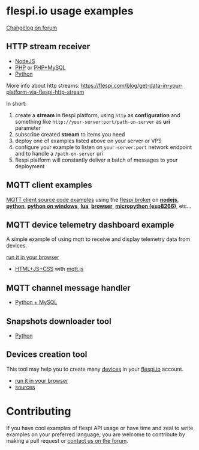 # flespi.io usage examples

[Changelog on forum](https://forum.flespi.com/d/156-changelog-code-examples-github)

## HTTP stream receiver

* [NodeJS](http-stream-receiver/nodejs)
* [PHP](http-stream-receiver/php) or [PHP+MySQL](http-stream-receiver/php_mysql)
* [Python](http-stream-receiver/python)

More info about http streams: https://flespi.com/blog/get-data-in-your-platform-via-flespi-http-stream

In short:

1. create a **stream** in flespi platform, using `http` as **configuration** and something like `http://your-server:port/path-on-server` as **uri** parameter
2. subscribe created **stream** to items you need
3. deploy one of examples listed above on your server or VPS
4. configure your example to listen on `your-server:port` network endpoint and to handle a `/path-on-server` uri
5. flespi platform will constantly deliver a batch of messages to your deployment

## MQTT client examples

[MQTT client source code examples](mqtt-client/) using the [flespi broker](https://flespi.com/mqtt-broker) on [**nodejs**](./mqtt-client/nodejs), [**python**](./mqtt-client/python), [**python on windows**](./mqtt-client/python-windows), [**lua**](./mqtt-client/lua), [**browser**](./mqtt-client/browser), [**micropython (esp8266)**](./mqtt-client/micropython), etc...

## MQTT device telemetry dashboard example

A simple example of using mqtt to receive and display telemetry data from devices.

[run it in your browser](https://flespi-software.github.io/examples/mqtt-telemetry-dashboard/)

* [HTML+JS+CSS](mqtt-telemetry-dashboard) with [mqtt.js](https://github.com/mqttjs/MQTT.js)

## MQTT channel message handler

* [Python + MySQL](mqtt-message-handler/python)

## Snapshots downloader tool

* [Python](snapshots-downloader)

## Devices creation tool

This tool may help you to create many [devices](https://flespi.com/kb/device-virtual-instance-of-real-tracker) in your [flespi.io](https://flespi.io/) account.

* [run it in your browser](https://flespi-software.github.io/examples/devices-creation-tool/)
* [sources](https://github.com/flespi-software/examples/tree/master/devices-creation-tool)

# Contributing

If you have cool examples of flespi API usage or have time and zeal to write examples on your preferred language, you are welcome to contribute by making a pull request or [contact us on the forum](https://forum.flespi.com/d/156-changelog-code-examples-github).
